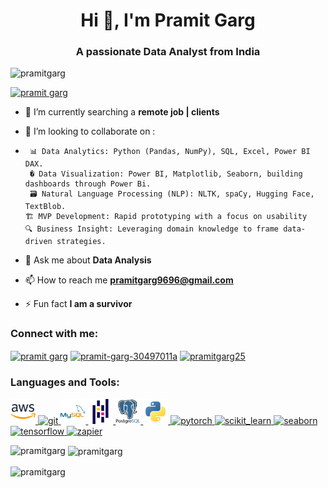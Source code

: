 <h1 align="center">Hi 👋, I'm Pramit Garg</h1>
<h3 align="center">A passionate Data Analyst from India</h3>

<p align="left"> <img src="https://komarev.com/ghpvc/?username=pramitgarg&label=Profile%20views&color=0e75b6&style=flat" alt="pramitgarg" /> </p>

<p align="left"> <a href="https://twitter.com/pramit garg" target="blank"><img src="https://img.shields.io/twitter/follow/pramit garg?logo=twitter&style=for-the-badge" alt="pramit garg" /></a> </p>

- 🔭 I’m currently searching a **remote job | clients**

- 👯 I’m looking to collaborate on : 
-      📊 Data Analytics: Python (Pandas, NumPy), SQL, Excel, Power BI DAX.
       � Data Visualization: Power BI, Matplotlib, Seaborn, building dashboards through Power Bi.
       🗃 Natural Language Processing (NLP): NLTK, spaCy, Hugging Face, TextBlob.
      🏗️ MVP Development: Rapid prototyping with a focus on usability
      🔍 Business Insight: Leveraging domain knowledge to frame data-driven strategies.

- 💬 Ask me about **Data Analysis**

- 📫 How to reach me **pramitgarg9696@gmail.com**

- ⚡ Fun fact **I am a survivor**

<h3 align="left">Connect with me:</h3>
<p align="left">
<a href="https://twitter.com/pramit garg" target="blank"><img align="center" src="https://raw.githubusercontent.com/rahuldkjain/github-profile-readme-generator/master/src/images/icons/Social/twitter.svg" alt="pramit garg" height="30" width="40" /></a>
<a href="https://linkedin.com/in/pramit-garg-30497011a" target="blank"><img align="center" src="https://raw.githubusercontent.com/rahuldkjain/github-profile-readme-generator/master/src/images/icons/Social/linked-in-alt.svg" alt="pramit-garg-30497011a" height="30" width="40" /></a>
<a href="https://instagram.com/pramitgarg25" target="blank"><img align="center" src="https://raw.githubusercontent.com/rahuldkjain/github-profile-readme-generator/master/src/images/icons/Social/instagram.svg" alt="pramitgarg25" height="30" width="40" /></a>
</p>

<h3 align="left">Languages and Tools:</h3>
<p align="left"> <a href="https://aws.amazon.com" target="_blank" rel="noreferrer"> <img src="https://raw.githubusercontent.com/devicons/devicon/master/icons/amazonwebservices/amazonwebservices-original-wordmark.svg" alt="aws" width="40" height="40"/> </a> <a href="https://git-scm.com/" target="_blank" rel="noreferrer"> <img src="https://www.vectorlogo.zone/logos/git-scm/git-scm-icon.svg" alt="git" width="40" height="40"/> </a> <a href="https://www.mysql.com/" target="_blank" rel="noreferrer"> <img src="https://raw.githubusercontent.com/devicons/devicon/master/icons/mysql/mysql-original-wordmark.svg" alt="mysql" width="40" height="40"/> </a> <a href="https://pandas.pydata.org/" target="_blank" rel="noreferrer"> <img src="https://raw.githubusercontent.com/devicons/devicon/2ae2a900d2f041da66e950e4d48052658d850630/icons/pandas/pandas-original.svg" alt="pandas" width="40" height="40"/> </a> <a href="https://www.postgresql.org" target="_blank" rel="noreferrer"> <img src="https://raw.githubusercontent.com/devicons/devicon/master/icons/postgresql/postgresql-original-wordmark.svg" alt="postgresql" width="40" height="40"/> </a> <a href="https://www.python.org" target="_blank" rel="noreferrer"> <img src="https://raw.githubusercontent.com/devicons/devicon/master/icons/python/python-original.svg" alt="python" width="40" height="40"/> </a> <a href="https://pytorch.org/" target="_blank" rel="noreferrer"> <img src="https://www.vectorlogo.zone/logos/pytorch/pytorch-icon.svg" alt="pytorch" width="40" height="40"/> </a> <a href="https://scikit-learn.org/" target="_blank" rel="noreferrer"> <img src="https://upload.wikimedia.org/wikipedia/commons/0/05/Scikit_learn_logo_small.svg" alt="scikit_learn" width="40" height="40"/> </a> <a href="https://seaborn.pydata.org/" target="_blank" rel="noreferrer"> <img src="https://seaborn.pydata.org/_images/logo-mark-lightbg.svg" alt="seaborn" width="40" height="40"/> </a> <a href="https://www.tensorflow.org" target="_blank" rel="noreferrer"> <img src="https://www.vectorlogo.zone/logos/tensorflow/tensorflow-icon.svg" alt="tensorflow" width="40" height="40"/> </a> <a href="https://zapier.com" target="_blank" rel="noreferrer"> <img src="https://www.vectorlogo.zone/logos/zapier/zapier-icon.svg" alt="zapier" width="40" height="40"/> </a> </p>

<p><img align="left" src="https://github-readme-stats.vercel.app/api/top-langs?username=pramitgarg&show_icons=true&locale=en&layout=compact" alt="pramitgarg" /></p>

<p>&nbsp;<img align="center" src="https://github-readme-stats.vercel.app/api?username=pramitgarg&show_icons=true&locale=en" alt="pramitgarg" /></p>

<p><img align="center" src="https://github-readme-streak-stats.herokuapp.com/?user=pramitgarg&" alt="pramitgarg" /></p>





                                                             
 
